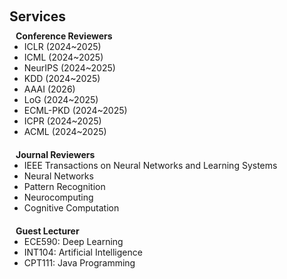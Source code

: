 <h1 id="services"></h1>

<h2 style="margin: 60px 0px 10px;">Services</h2>


<h4 style="margin:0 10px 0;">Conference Reviewers</h4>
<ul style="margin:0 0 20px;">
  <li><autocolor>ICLR (2024~2025)</autocolor></li>
  <li><autocolor>ICML (2024~2025)</autocolor></li>
  <li><autocolor>NeurIPS (2024~2025)</autocolor></li>
  <li><autocolor>KDD (2024~2025)</autocolor></li>
  <li><autocolor>AAAI (2026)</autocolor></li>
  <li><autocolor>LoG (2024~2025)</autocolor></li>
  <li><autocolor>ECML-PKD (2024~2025)</autocolor></li>
  <li><autocolor>ICPR (2024~2025)</autocolor></li>
  <li><autocolor>ACML (2024~2025)</autocolor></li>
</ul>

<h4 style="margin:0 10px 0;">Journal Reviewers</h4>
<ul style="margin:0 0 20px;">
  <li><autocolor>IEEE Transactions on Neural Networks and Learning Systems </autocolor></li>
  <li><autocolor>Neural Networks </autocolor></li>
  <li><autocolor>Pattern Recognition </autocolor></li>
  <li><autocolor>Neurocomputing </autocolor></li>
  <li><autocolor>Cognitive Computation </autocolor></li>
</ul>

<h4 style="margin:0 10px 0;">Guest Lecturer</h4>
<ul style="margin:0 0 20px;">
  <li><autocolor>ECE590: Deep Learning</autocolor></li>
  <li><autocolor>INT104: Artificial Intelligence</autocolor></li>
  <li><autocolor>CPT111: Java Programming</autocolor></li>
</ul>
